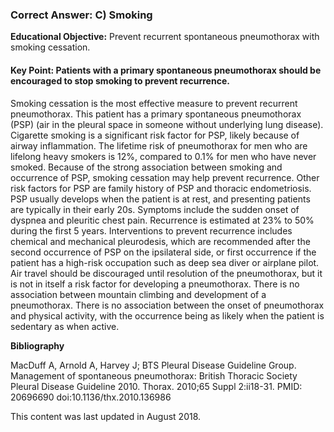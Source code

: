 
### Correct Answer: C) Smoking 

**Educational Objective:** Prevent recurrent spontaneous pneumothorax with smoking cessation.

#### **Key Point:** Patients with a primary spontaneous pneumothorax should be encouraged to stop smoking to prevent recurrence.

Smoking cessation is the most effective measure to prevent recurrent pneumothorax. This patient has a primary spontaneous pneumothorax (PSP) (air in the pleural space in someone without underlying lung disease). Cigarette smoking is a significant risk factor for PSP, likely because of airway inflammation. The lifetime risk of pneumothorax for men who are lifelong heavy smokers is 12%, compared to 0.1% for men who have never smoked. Because of the strong association between smoking and occurrence of PSP, smoking cessation may help prevent recurrence. Other risk factors for PSP are family history of PSP and thoracic endometriosis. PSP usually develops when the patient is at rest, and presenting patients are typically in their early 20s. Symptoms include the sudden onset of dyspnea and pleuritic chest pain. Recurrence is estimated at 23% to 50% during the first 5 years. Interventions to prevent recurrence includes chemical and mechanical pleurodesis, which are recommended after the second occurrence of PSP on the ipsilateral side, or first occurrence if the patient has a high-risk occupation such as deep sea diver or airplane pilot.
Air travel should be discouraged until resolution of the pneumothorax, but it is not in itself a risk factor for developing a pneumothorax.
There is no association between mountain climbing and development of a pneumothorax.
There is no association between the onset of pneumothorax and physical activity, with the occurrence being as likely when the patient is sedentary as when active.

**Bibliography**

MacDuff A, Arnold A, Harvey J; BTS Pleural Disease Guideline Group. Management of spontaneous pneumothorax: British Thoracic Society Pleural Disease Guideline 2010. Thorax. 2010;65 Suppl 2:ii18-31. PMID: 20696690 doi:10.1136/thx.2010.136986

This content was last updated in August 2018.